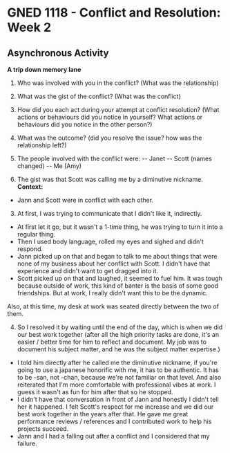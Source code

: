 # GNED 1118 - Conflict and Resolution: Week 2 
## Asynchronous Activity
**A trip down memory lane**

1. Who was involved with you in the conflict? (What was the relationship)
2. What was the gist of the conflict? (What was the conflict)
3. How did you each act during your attempt at conflict resolution? (What actions or behaviours did you notice in yourself? What actions or behaviours did you notice in the other person?)
4. What was the outcome? (did you resolve the issue? how was the relationship left?)

1. The people involved with the conflict were: 
-- Janet
-- Scott (names changed)
-- Me (Amy)

2. The gist was that Scott was calling me by a diminutive nickname.
**Context:**
- Jann and Scott were in conflict with each other.

3. At first, I was trying to communicate that I didn't like it, indirectly.
- At first let it go, but it wasn't a 1-time thing, he was trying to turn it into a regular thing. 
- Then I used body language, rolled my eyes and sighed and didn't respond. 
- Jann picked up on that and began to talk to me about things that were none of my business about her conflict with Scott. I didn't have that experience and didn't want to get dragged into it. 
- Scott picked up on that and laughed, it seemed to fuel him. It was tough because outside of work, this kind of banter is the basis of some good friendships. But at work, I really didn't want this to be the dynamic. 

Also, at this time, my desk at work was seated directly between the two of them. 

4. So I resolved it by waiting until the end of the day, which is when we did our best work together (after all the high priority tasks are done, it's an easier / better time for him to reflect and document. My job was to document his subject matter, and he was the subject matter expertise.)
- I told him directly after he called me the diminutive nickname, if you're going to use a japanese honorific with me, it has to be authentic. It has to be -san, not -chan, because we're not familiar on that level. And also reiterated that I'm more comfortable with professional vibes at work. I guess it wasn't as fun for him after that so he stopped. 
- I didn't have that conversation in front of Jann and honestly I didn't tell her it happened. I felt Scott's respect for me increase and we did our best work together in the years after that. He gave me great performance reviews / references and I contributed work to help his projects succeed.
- Jann and I had a falling out after a conflict and I considered that my failure.